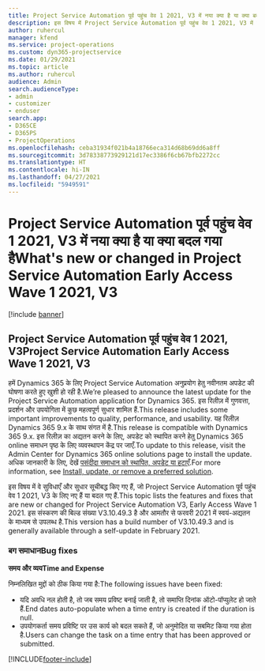 ```yaml
---
title: Project Service Automation पूर्व पहुंच वेव 1 2021, V3 में नया क्या है या क्या बदल गया है
description: इस विषय में Project Service Automation पूर्व पहुंच वेव 1 2021, V3 में उपलब्ध सुविधाएँ और सुधार सूचीबद्ध किए गए हैं.
author: ruhercul
manager: kfend
ms.service: project-operations
ms.custom: dyn365-projectservice
ms.date: 01/29/2021
ms.topic: article
ms.author: ruhercul
audience: Admin
search.audienceType:
- admin
- customizer
- enduser
search.app:
- D365CE
- D365PS
- ProjectOperations
ms.openlocfilehash: ceba31934f021b4a18766eca314d68b69dd6a8ff
ms.sourcegitcommit: 3d78338773929121d17ec3386f6cb67bfb2272cc
ms.translationtype: HT
ms.contentlocale: hi-IN
ms.lasthandoff: 04/27/2021
ms.locfileid: "5949591"
---
```

# <a name="whats-new-or-changed-in-project-service-automation-early-access-wave-1-2021-v3"></a><span data-ttu-id="62707-103">Project Service Automation पूर्व पहुंच वेव 1 2021, V3 में नया क्या है या क्या बदल गया है</span><span class="sxs-lookup"><span data-stu-id="62707-103">What's new or changed in Project Service Automation Early Access Wave 1 2021, V3</span></span>

[!include [banner](../includes/psa-now-project-operations.md)]

## <a name="project-service-automation-early-access-wave-1-2021-v3"></a><span data-ttu-id="62707-104">Project Service Automation पूर्व पहुंच वेव 1 2021, V3</span><span class="sxs-lookup"><span data-stu-id="62707-104">Project Service Automation Early Access Wave 1 2021, V3</span></span>

<span data-ttu-id="62707-105">हमें Dynamics 365 के लिए Project Service Automation अनुप्रयोग हेतु नवीनतम अपडेट की घोषणा करते हुए खुशी हो रही है.</span><span class="sxs-lookup"><span data-stu-id="62707-105">We’re pleased to announce the latest update for the Project Service Automation application for Dynamics 365.</span></span> <span data-ttu-id="62707-106">इस रिलीज़ में गुणवत्ता, प्रदर्शन और उपयोगिता में कुछ महत्वपूर्ण सुधार शामिल हैं.</span><span class="sxs-lookup"><span data-stu-id="62707-106">This release includes some important improvements to quality, performance, and usability.</span></span> <span data-ttu-id="62707-107">यह रिलीज़ Dynamics 365 9.x के साथ संगत में है.</span><span class="sxs-lookup"><span data-stu-id="62707-107">This release is compatible with Dynamics 365 9.x.</span></span> <span data-ttu-id="62707-108">इस रिलीज़ का अद्यतन करने के लिए, अपडेट को स्थापित करने हेतु Dynamics 365 online समाधन पृष्ठ के लिए व्यवस्थापन केंद्र पर जाएँ.</span><span class="sxs-lookup"><span data-stu-id="62707-108">To update to this release, visit the Admin Center for Dynamics 365 online solutions page to install the update.</span></span> <span data-ttu-id="62707-109">अधिक जानकारी के लिए, देखें [पसंदीदा समाधान को स्थापित, अपडेट या हटाएँ](/power-platform/admin/install-remove-preferred-solution).</span><span class="sxs-lookup"><span data-stu-id="62707-109">For more information, see [Install, update, or remove a preferred solution](/power-platform/admin/install-remove-preferred-solution).</span></span>

<span data-ttu-id="62707-110">इस विषय में वे सुविधाएँ और सुधार सूचीबद्ध किए गए हैं, जो Project Service Automation पूर्व पहुंच वेव 1 2021, V3 के लिए नए हैं या बदल गए हैं.</span><span class="sxs-lookup"><span data-stu-id="62707-110">This topic lists the features and fixes that are new or changed for Project Service Automation V3, Early Access Wave 1 2021.</span></span> <span data-ttu-id="62707-111">इस संस्करण की बिल्ड संख्या V3.10.49.3 है और आमतौर से फरवरी 2021 में स्वयं-अद्यतन के माध्यम से उपलब्ध है.</span><span class="sxs-lookup"><span data-stu-id="62707-111">This version has a build number of V3.10.49.3 and is generally available through a self-update in February 2021.</span></span>


### <a name="bug-fixes"></a><span data-ttu-id="62707-112">बग समाधान</span><span class="sxs-lookup"><span data-stu-id="62707-112">Bug fixes</span></span>

<span data-ttu-id="62707-113">**समय और व्यय**</span><span class="sxs-lookup"><span data-stu-id="62707-113">**Time and Expense**</span></span>

<span data-ttu-id="62707-114">निम्नलिखित मुद्दों को ठीक किया गया है:</span><span class="sxs-lookup"><span data-stu-id="62707-114">The following issues have been fixed:</span></span>

- <span data-ttu-id="62707-115">यदि अवधि नल होती है, तो जब समय प्रविष्ट बनाई जाती है, तो समाप्ति दिनांक ऑटो-पॉप्युलेट हो जाते हैं.</span><span class="sxs-lookup"><span data-stu-id="62707-115">End dates auto-populate when a time entry is created if the duration is null.</span></span>
- <span data-ttu-id="62707-116">उपयोगकर्ता समय प्रविष्टि पर उस कार्य को बदल सकते हैं, जो अनुमोदित या सबमिट किया गया होता है.</span><span class="sxs-lookup"><span data-stu-id="62707-116">Users can change the task on a time entry that has been approved or submitted.</span></span>


[!INCLUDE[footer-include](../includes/footer-banner.md)]